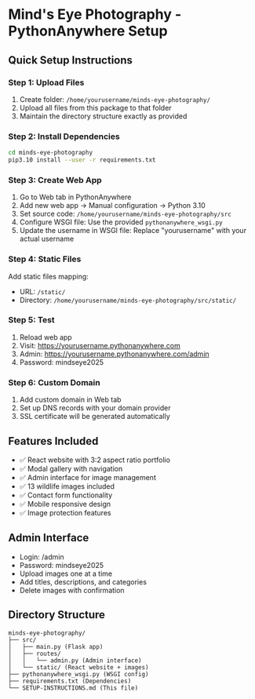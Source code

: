 # Mind's Eye Photography - PythonAnywhere Setup

## Quick Setup Instructions

### Step 1: Upload Files
1. Create folder: `/home/yourusername/minds-eye-photography/`
2. Upload all files from this package to that folder
3. Maintain the directory structure exactly as provided

### Step 2: Install Dependencies
```bash
cd minds-eye-photography
pip3.10 install --user -r requirements.txt
```

### Step 3: Create Web App
1. Go to Web tab in PythonAnywhere
2. Add new web app → Manual configuration → Python 3.10
3. Set source code: `/home/yourusername/minds-eye-photography/src`
4. Configure WSGI file: Use the provided `pythonanywhere_wsgi.py`
5. Update the username in WSGI file: Replace "yourusername" with your actual username

### Step 4: Static Files
Add static files mapping:
- URL: `/static/`
- Directory: `/home/yourusername/minds-eye-photography/src/static/`

### Step 5: Test
1. Reload web app
2. Visit: https://yourusername.pythonanywhere.com
3. Admin: https://yourusername.pythonanywhere.com/admin
4. Password: mindseye2025

### Step 6: Custom Domain
1. Add custom domain in Web tab
2. Set up DNS records with your domain provider
3. SSL certificate will be generated automatically

## Features Included
- ✅ React website with 3:2 aspect ratio portfolio
- ✅ Modal gallery with navigation
- ✅ Admin interface for image management
- ✅ 13 wildlife images included
- ✅ Contact form functionality
- ✅ Mobile responsive design
- ✅ Image protection features

## Admin Interface
- Login: /admin
- Password: mindseye2025
- Upload images one at a time
- Add titles, descriptions, and categories
- Delete images with confirmation

## Directory Structure
```
minds-eye-photography/
├── src/
│   ├── main.py (Flask app)
│   ├── routes/
│   │   └── admin.py (Admin interface)
│   └── static/ (React website + images)
├── pythonanywhere_wsgi.py (WSGI config)
├── requirements.txt (Dependencies)
└── SETUP-INSTRUCTIONS.md (This file)
```

